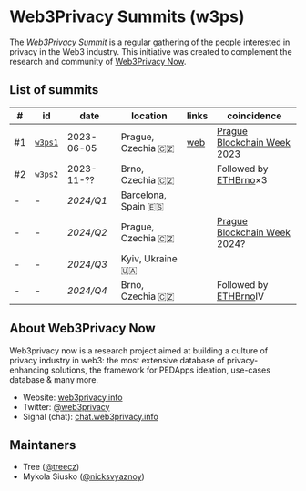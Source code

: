 # Web3Privacy Summits (w3ps)

The *Web3Privacy Summit* is a regular gathering of the people interested in privacy in the Web3 industry.
This initiative was created to complement the research and community of [Web3Privacy Now](https://web3privacy.info).

## List of summits

| # | id | date | location | links | coincidence |
| --- | --- | --- | --- | --- | --- |
| #1 | [`w3ps1`](https://github.com/web3privacy/w3ps1) | 2023-06-05 | Prague, Czechia 🇨🇿 | [web](https://prague.web3privacy.info/) | [Prague Blockchain Week](https://prgblockweek.com/) 2023 | 
| #2 | `w3ps2` | 2023-11-?? | Brno, Czechia 🇨🇿 || Followed by [ETHBrno](https://ethbrno.cz/)×3
| - | - | *2024/Q1* | Barcelona, Spain 🇪🇸 ||
| - | - | *2024/Q2* | Prague, Czechia 🇨🇿 || [Prague Blockchain Week](https://prgblockweek.com/) 2024?
| - | - | *2024/Q3* | Kyiv, Ukraine 🇺🇦 ||
| - | - | *2024/Q4* | Brno, Czechia 🇨🇿 || Followed by [ETHBrno](https://ethbrno.cz/)IV


## About Web3Privacy Now

Web3privacy now is a research project aimed at building a culture of privacy industry in web3: the most extensive database of privacy-enhancing solutions, the framework for PEDApps ideation, use-cases database & many more.

- Website: [web3privacy.info](http://web3privacy.info/)
- Twitter: [@web3privacy](http://twitter.com/web3privacy)
- Signal (chat): [chat.web3privacy.info](https://chat.web3privacy.info/)

## Maintaners

- Tree ([@treecz](https://twitter.com/treecz))
- Mykola Siusko ([@nicksvyaznoy](https://twitter.com/nicksvyaznoy))
